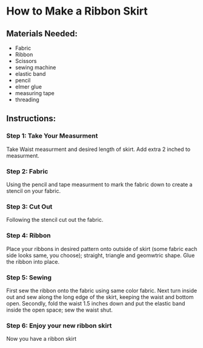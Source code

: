 # How to Make a Ribbon Skirt

## Materials Needed:

- Fabric
- Ribbon
- Scissors
- sewing machine
- elastic band
- pencil
- elmer glue
- measuring tape
- threading

## Instructions:

### Step 1: Take Your Measurment
Take Waist measurment and desired length of skirt. Add extra 2 inched to measurment.

### Step 2: Fabric
Using the pencil and tape measurment to mark the fabric down to create a stencil on your fabric.

### Step 3: Cut Out
Following the stencil cut out the fabric.

### Step 4: Ribbon
Place your ribbons in desired pattern onto outside of skirt (some fabric each side looks same, you choose); straight, triangle and geomwtric shape. Glue the ribbon into place.

### Step 5: Sewing
First sew the ribbon onto the fabric using same color fabric. Next turn inside out and sew along the long edge of the skirt, keeping the waist and bottom open. Secondly, fold the waist 1.5 inches down and put the elastic band inside the open space; sew the waist shut.

### Step 6: Enjoy your new ribbon skirt
Now you have a ribbon skirt
